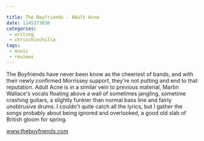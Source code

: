 ```yaml
---

title: The Boyfriends - Adult Acne
date: 1145373036
categories:
 - writing
 - chrischinchilla
tags: 
 - music 
 - reviews
---
```


The Boyfriends have never been know as the cheeriest of bands, and with their newly confirmed Morrissey support, they're not putting and end to that reputation. Adult Acne is in a similar vein to previous material, Martin Wallace's vocals floating above a wall of sometimes jangling, sometime crashing guitars, a slightly funkier than normal bass line and fairly unobtrusive drums. I couldn't quite catch all the lyrics, but I gather the songs probably about being ignored and overlooked, a good old slab of British gloom for spring.

<a href='https://www.theboyfriends.com' target='_blank'>www.theboyfriends.com</a>
